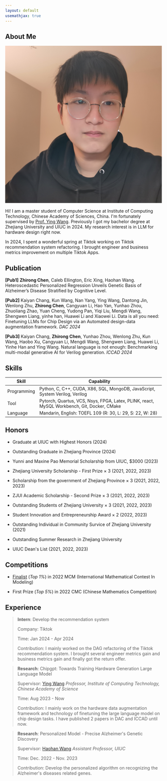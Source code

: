 ```yaml
---
layout: default
usemathjax: true
---
```


## About Me

<img class="profile-picture" src="img/me.jpg" >

Hi! I am a master student of Computer Science at Institute of Computing Technology, Chinese Academy of Sciences, China. I'm fortunately supervised by [Prof. Ying Wang](https://wangying-ict.github.io/). Previously I got my bachelor degree at Zhejiang University and UIUC in 2024. My research interest is in LLM for hardware design right now.

In 2024, I spent a wonderful spring at Tiktok working on Tiktok recommendation system refactoring. I brought engineer and business metrics improvement on multiple Tiktok Apps.




## Publication

**[Pub1]** **Zhirong Chen**, Caleb Ellington, Eric Xing, Haohan Wang. Heteroscedastic Personalized Regression Unveils Genetic Basis of Alzheimer’s Disease Stratified by Cognitive Level. 

**[Pub2]** Kaiyan Chang, Kun Wang, Nan Yang, Ying Wang, Dantong Jin, Wenlong Zhu, **Zhirong Chen**, Cangyuan Li, Hao Yan, Yunhao Zhou, Zhuoliang Zhao, Yuan Cheng, Yudong Pan, Yiqi Liu, Mengdi Wang, Shengwen Liang, yinhe han, Huawei Li and Xiaowei Li. Data is all you need: Finetuning LLMs for Chip Design via an Automated design-data augmentation framework. *DAC 2024*

**[Pub3]** Kaiyan Chang, **Zhirong Chen**, Yunhao Zhou, Wenlong Zhu, Kun Wang, Haobo Xu, Cangyuan Li, Mengdi Wang, Shengwen Liang, Huawei Li, Yinhe Han and Ying Wang. Natural language is not enough: Benchmarking multi-modal generative AI for Verilog generation. *ICCAD 2024*



## Skills

Skill | Capability
-----|-------
Programming | Python, C, C++, CUDA, X86, SQL, MongoDB, JavaScript, System Verilog, Verilog
Tool | Pytorch, Quartus, VCS, Nsys, FPGA, Latex, PLINK, react, MySQL Workbench, Git, Docker, CMake
Language | Mandarin, English: TOEFL 109 (R: 30, L: 29, S: 22, W: 28)



## Honors

- Graduate at UIUC with Highest Honors (2024)

- Outstanding Graduate in Zhejiang Province (2024)

- Yunni and Maxine Pao Memorial Scholarship from UIUC, $3000 (2023)

- Zhejiang University Scholarship - First Prize $\times$ 3 (2021, 2022, 2023)

- Scholarship from the government of Zhejiang Province $\times$ 3 (2021, 2022, 2023)

- ZJUI Academic Scholarship - Second Prize $\times$ 3 (2021, 2022, 2023)

- Outstanding Students of Zhejiang University $\times$ 3 (2021, 2022, 2023)

- Student Innovation and Entrepreneurship Award $\times$ 2 (2022, 2023)

- Outstanding Individual in Community Survice of Zhejiang University (2021)

- Outstanding Summer Research in Zhejiang University

- UIUC Dean's List (2021, 2022, 2023)


## Competitions

- [Finalist](https://github.com/rong-hash/MCM_2022) (*Top 1%*) in 2022 MCM (International Mathematical Contest In Modeling)

- First Prize (*Top 5%*) in 2022 CMC (Chinese Mathematics Competition) 

  


## Experience

> **Intern**: Develop the recommendation system
> 
> Company: Tiktok
>
> Time: Jan 2024 - Apr 2024
>
> Contribution: I mainly worked on the DAG refactoring of the Tiktok recommendation system. I brought several engineer metrics gain and business metrics gain and finally got the return offer.

> **Research**: Chipgpt: Towards Training Hardware Generation Large Language Model
>
> Supervisor: [Ying Wang](https://wangying-ict.github.io/) *Professor, Institute of Computing Technology, Chinese Academy of Science*
>
> Time: Aug 2023 - Now
>
> Contribution: I mainly work on the hardware data augmentation framework and technology of finetuning the large language model on chip design tasks. I have published 2 papers in DAC and ICCAD until now.

> **Research**: Personalized Model - Precise Alzheimer's Genetic Discovery
>
> Supervisor: [Haohan Wang](https://haohanwang.github.io/) *Assistant Professor, UIUC* 
>
> Time: Dec. 2022 - Nov. 2023
>
> Contribution: Develop the personalized algorithm on recognizing the Alzheimer's diseases related genes.





